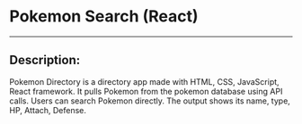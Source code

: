 # Pokemon Search (React)


---
Description: 
---

Pokemon Directory is a directory app made with HTML, CSS, JavaScript, React framework. It pulls Pokemon from the pokemon database using API calls.
Users can search Pokemon directly. The output shows its name, type, HP, Attach, Defense.
